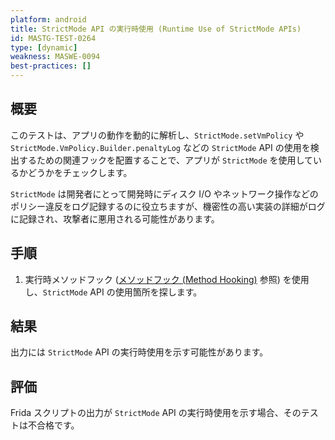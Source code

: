 ```yaml
---
platform: android
title: StrictMode API の実行時使用 (Runtime Use of StrictMode APIs)
id: MASTG-TEST-0264
type: [dynamic]
weakness: MASWE-0094
best-practices: []
---
```


## 概要

このテストは、アプリの動作を動的に解析し、`StrictMode.setVmPolicy` や `StrictMode.VmPolicy.Builder.penaltyLog` などの `StrictMode` API の使用を検出するための関連フックを配置することで、アプリが `StrictMode` を使用しているかどうかをチェックします。

`StrictMode` は開発者にとって開発時にディスク I/O やネットワーク操作などのポリシー違反をログ記録するのに役立ちますが、機密性の高い実装の詳細がログに記録され、攻撃者に悪用される可能性があります。

## 手順

1. 実行時メソッドフック ([メソッドフック (Method Hooking)](../../../techniques/android/MASTG-TECH-0043.md) 参照) を使用し、`StrictMode` API の使用箇所を探します。

## 結果

出力には `StrictMode` API の実行時使用を示す可能性があります。

## 評価

Frida スクリプトの出力が `StrictMode` API の実行時使用を示す場合、そのテストは不合格です。

